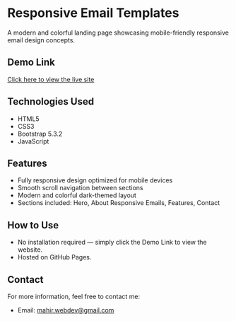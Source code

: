 # Responsive Email Templates

A modern and colorful landing page showcasing mobile-friendly responsive email design concepts.

## Demo Link

[Click here to view the live site](https://mahircorbeg.github.io/ResponsiveEmail/)

## Technologies Used

- HTML5
- CSS3
- Bootstrap 5.3.2
- JavaScript

## Features

- Fully responsive design optimized for mobile devices
- Smooth scroll navigation between sections
- Modern and colorful dark-themed layout
- Sections included: Hero, About Responsive Emails, Features, Contact

## How to Use

- No installation required — simply click the Demo Link to view the website.
- Hosted on GitHub Pages.

## Contact

For more information, feel free to contact me:
- Email: mahir.webdev@gmail.com
